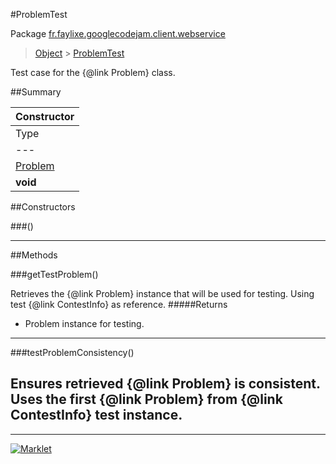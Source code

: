 #ProblemTest

Package [fr.faylixe.googlecodejam.client.webservice](README.md)<br>
> [Object](../../../../java/lang/Object.md) > [ProblemTest](ProblemTest.md)

Test case for the {@link Problem} class.

##Summary

| Constructor |
|  ---  |
Type | Method
 --- | --- 
[Problem](Problem.md) | getTestProblem
**void** | testProblemConsistency

##Constructors

###()



---

##Methods

###getTestProblem()


Retrieves the {@link Problem} instance
 that will be used for testing. Using
 test {@link ContestInfo} as reference.
#####Returns


* Problem instance for testing.

---
###testProblemConsistency()


Ensures retrieved {@link Problem} is
 consistent. Uses the first {@link Problem}
 from {@link ContestInfo} test instance.
---
---
[![Marklet](https://img.shields.io/badge/Generated%20by-Marklet-green.svg)](https://github.com/Faylixe/marklet)